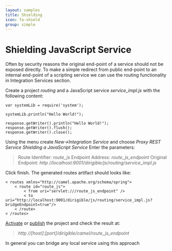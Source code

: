 ```yaml
---
layout: samples
title: Shielding
icon: fa-shield
group: simple
---
```


Shielding JavaScript Service
===

Often by security reasons the original end-point of a service should not be exposed directly.
To make a simple redirect from public end-point to an internal end-point of a scripting service we can use the routing functionality in Integration Services section.

Create a project *routing* and a JavaScript service *service_impl.js* with the following content:

<pre><code>var systemLib = require('system');

systemLib.println("Hello World!");

response.getWriter().println("Hello World!");
response.getWriter().flush();
response.getWriter().close();
</code></pre>

Using the menu create *New->Integration Service* and choose *Proxy REST Service Shielding a JavaScript Service*
Enter the parameters:

> Route Identifier: *route_js*
> Endpoint Address: *route_js_endpoint*
> Original Endpoint: *http //localhost:9001/dirigible/js/routing/service_impl.js*


Click finish. The generated routes artifact should looks like:

<pre><code>< routes xmlns="http://camel.apache.org/schema/spring">
    < route id="route_js">
        < from uri="servlet:///route_js_endpoint" />
        < to uri="http://localhost:9001/dirigible/js/routing/service_impl.js?bridgeEndpoint=true"/>
    < /route>
< /routes>
</code></pre>

[Activate](../help/activation.html) or [publish](../help/publishing.html) the project and check the result at:

> *http //[host]:[port]/dirigible/camel/route_js_endpoint*

In general you can bridge any local service using this approach

